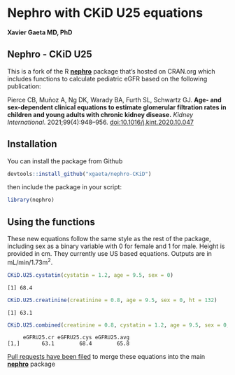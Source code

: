 # Nephro with CKiD U25 equations
**Xavier Gaeta MD, PhD**

## Nephro - CKiD U25

This is a fork of the R
[**nephro**](https://cran.r-project.org/web/packages/nephro/index.html "CRAN repository for original nephro package, currently v1.4")
package that’s hosted on CRAN.org which includes functions to calculate
pediatric eGFR based on the following publication:

Pierce CB, Muñoz A, Ng DK, Warady BA, Furth SL, Schwartz GJ. **Age- and
sex-dependent clinical equations to estimate glomerular filtration rates
in children and young adults with chronic kidney disease.** *Kidney
International*. 2021;99(4):948–956.
[doi:10.1016/j.kint.2020.10.047](https://doi.org/10.1016/j.kint.2020.10.047 "Persistent DOI link for Pierce et al. paper")

## Installation

You can install the package from Github

``` r
devtools::install_github("xgaeta/nephro-CKiD")
```

then include the package in your script:

``` r
library(nephro)
```

## Using the functions

These new equations follow the same style as the rest of the package,
including sex as a binary variable with 0 for female and 1 for male.
Height is provided in cm. They currently use US based equations. Outputs
are in mL/min/1.73m<sup>2</sup>.

``` r
CKiD.U25.cystatin(cystatin = 1.2, age = 9.5, sex = 0)
```

    [1] 68.4

``` r
CKiD.U25.creatinine(creatinine = 0.8, age = 9.5, sex = 0, ht = 132)
```

    [1] 63.1

``` r
CKiD.U25.combined(creatinine = 0.8, cystatin = 1.2, age = 9.5, sex = 0, ht = 132, verbose = TRUE)
```

         eGFRU25.cr eGFRU25.cys eGFRU25.avg
    [1,]       63.1        68.4        65.8

[Pull requests have been
filed](https://github.com/cran/nephro/pulls "Current status of CKiD U25 pull request")
to merge these equations into the main
[**nephro**](https://cran.r-project.org/web/packages/nephro/index.html "CRAN repository for original nephro package, currently v1.4")
package
